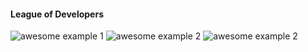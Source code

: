#### League of Developers
![awesome example 1](http://s.twosphere.ru/screenshots/17_52_21.png)
![awesome example 2](http://s.twosphere.ru/screenshots/21_32_49.png)
![awesome example 2](http://s.twosphere.ru/screenshots/22_10_38.png)
